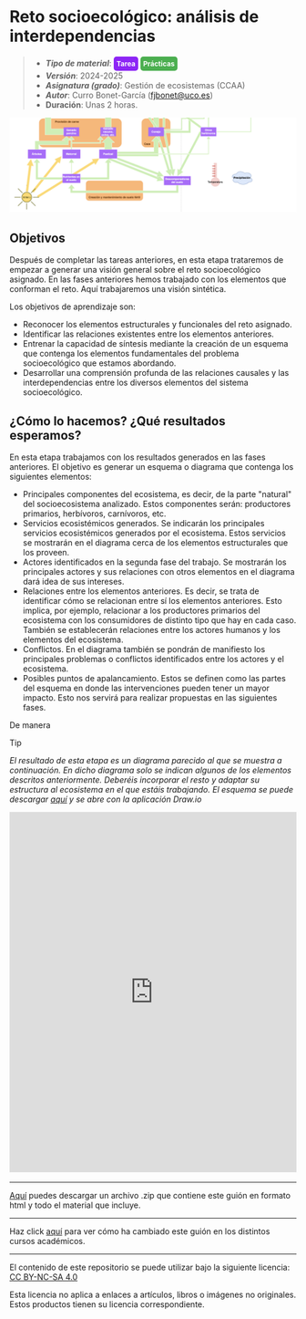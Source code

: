 #  Reto socioecológico: análisis de interdependencias

> + **_Tipo de material_**: <span style="display: inline-block; font-size: 12px; color: white; background-color: #8D26F5; border-radius: 5px; padding: 5px; font-weight: bold;"> Tarea</span> <span style="display: inline-block; font-size: 12px; color: white; background-color: #4caf50; border-radius: 5px; padding: 5px; font-weight: bold;"> Prácticas</span>
> + **_Versión_**: 2024-2025
> + **_Asignatura (grado)_**: Gestión de ecosistemas (CCAA)
> + **_Autor_**: Curro Bonet-García (fjbonet@uco.es)
> + **Duración**: Unas 2 horas.

![portada](https://raw.githubusercontent.com/aprendiendo-cosas/P_interdependencias_reto_gesteco_ccaa/main/imagenes/portada.png)



## Objetivos 

Después de completar las tareas anteriores, en esta etapa trataremos de empezar a generar una visión general sobre el reto socioecológico asignado. En las fases anteriores hemos trabajado con los elementos que conforman el reto. Aquí trabajaremos una visión sintética.

Los objetivos de aprendizaje son:

- Reconocer los elementos estructurales y funcionales del reto asignado.
- Identificar las relaciones existentes entre los elementos anteriores.
- Entrenar la capacidad de síntesis mediante la creación de un esquema que contenga los elementos fundamentales del problema socioecológico que estamos abordando.
- Desarrollar una comprensión profunda de las relaciones causales y las interdependencias entre los diversos elementos del sistema socioecológico. 



## ¿Cómo lo hacemos? ¿Qué resultados esperamos?
En esta etapa trabajamos con los resultados generados en las fases anteriores. El objetivo es generar un esquema o diagrama que contenga los siguientes elementos:

+ Principales componentes del ecosistema, es decir, de la parte "natural" del socioecosistema analizado. Estos componentes serán: productores primarios, herbívoros, carnívoros, etc.
+ Servicios ecosistémicos generados. Se indicarán los principales servicios ecosistémicos generados por el ecosistema. Estos servicios se mostrarán en el diagrama cerca de los elementos estructurales que los proveen.
+ Actores identificados en la segunda fase del trabajo. Se mostrarán los principales actores y sus relaciones con otros elementos en el diagrama dará idea de sus intereses. 
+ Relaciones entre los elementos anteriores. Es decir, se trata de identificar cómo se relacionan entre sí los elementos anteriores. Esto implica, por ejemplo, relacionar a los productores primarios del ecosistema con los consumidores de distinto tipo que hay en cada caso. También se establecerán relaciones entre los actores humanos y los elementos del ecosistema. 
+ Conflictos. En el diagrama también se pondrán de manifiesto los principales problemas o conflictos identificados entre los actores y el ecosistema.
+ Posibles puntos de apalancamiento. Estos se definen como las partes del esquema en donde las intervenciones pueden tener un mayor impacto. Esto nos servirá para realizar propuestas en las siguientes fases.

De manera 


> [!TIP] 
> *El resultado de esta etapa es un diagrama parecido al que se muestra a continuación. En dicho diagrama solo se indican algunos de los elementos descritos anteriormente. Deberéis incorporar el resto y adaptar su estructura al ecosistema en el que estáis trabajando. El esquema se puede descargar [aquí](https://github.com/aprendiendo-cosas/P_interdependencias_reto_gesteco_ccaa/raw/refs/heads/main/presentacion/ejemplo_diagrama.drawio.zip) y se abre con la aplicación Draw.io*



<iframe frameborder="0" style="width:100%;height:632px;" src="https://viewer.diagrams.net/?tags=%7B%7D&lightbox=1&highlight=0000ff&edit=_blank&layers=1&nav=1&title=ejemplo_diagrama.drawio&dark=auto#R%3Cmxfile%3E%3Cdiagram%20name%3D%22Page-1%22%20id%3D%22feId3qYxikT-9Foy4yp1%22%3E7V1Zd6M4Fv41eSyONiT0WHEq3XVO9UzN1PT2SGwlphobH4yz1K8fYYONFgPGIJyk8pBjhBBw73dXrqQrPFk8%2F5KGq%2FlvyUzEVwjMnq%2FwzRVCgY%2Fk%2F7zhZdcAWRDsWh7SaLZrA4eGb9EPUXQsWzfRTKyLtl1TliRxFq3UxmmyXIppprSFaZo8qd3uk3imNKzCB2E0fJuGsdn6ZzTL5sV7IXZo%2F1VED%2FPyzpDy3ZlFWHYu3mQ9D2fJU6UJf7rCkzRJst2vxfNExDnxVLrcHjn739v17Sz9J%2Fjj8fYupU%2BAPofzD8zf3esxjDfFC3wT6WM0jZK1bBbTZB2ts6sJvvrIF9E0b9w%2BWvZSvm%2F5WqlYZp0fAwJgPIdxp4c02azM29W%2Fl0gz8WxjfHhXjnugrQSlSBYiS19kv%2BIq6tPddQUgSXH4dGAuZmTXNq8yFheNYQGoh%2F3QB%2BrIHwWBTiBWQJppJUm1nIl8FHiFr5%2FmUSa%2BrcJpfvZJyp1sm2eLuDh9H8XxJImTdHstvr299hmQ7essTf4R5ZllspSXX7dkwIGjOgdMSpeUtRAW2AgLhiKsKQy%2FrxPZkIppKsIsekwMQst3y1RqhnH0sJS%2Fp5JAQhLuOqdAJBXEx%2BLEIprN8suvU7GOfhQ4zOm9SqJltn0p%2F%2FrKv8nH2mRSALcqDh5jSJV7ZVOyzL4VzwiL4wqDKcUYgGF4WZxF1OQmhBZuDsdMfrkaBSgaZW%2B6qrTy3SIfvQKVsudoMwqrlETcKSWxQclJ%2BCN8l3rjBIaV3h4wRcEmCYOxj1%2BsHwJ5s9ZwbC9Z8Aq0Bm9vu0akpGmsvqbJY7SOctf7Gi%2FziEjkoAlT%2BfLvUZmcwMfSzlrMKnaqTOClKhMCVGVCuEkrVAY%2BigjAwQxnC807vjKBRzhQq0yslOSDEdJE3URGL9OKKnnZphukZlhGi0i%2BcVKql%2FVGxPnB%2FS7ilyojfp%2FKpj2fi7NYkSeL6unLj0nuvudpKwTi8E7EBX%2Fl20qu5JwL7wo%2BSwYU0WotWnbpDBVe7bM78kfxPCcAlDCLpNM4B9Wd%2FPGQ%2F%2FgqQ%2B5oFWVV2O66yFvuexnYlHePVuscEOt5uMobp3GymZ2sLGahCO6nBv5yJE0DcXffHklluqg9kiDQ4kNCsIexacuABVCUepQNpFj8Fu7eKebsKGlONmecahSz%2BMYEWqwZoF75FP2Ty9TD%2FxOLlUjDbJOaAeEBug1QDderXd76PnrObWGzjpSwvQ%2BmYjptD9s9r1uHbtSXpEQ8gFLZEp9TE7AEeJwzAAOpjH0CMDMZcqRL%2F7zpO9%2BRJlmYRUlu7HJPdXSmFGc%2FQO5BxgjkkpwBDhgIFEHB2ANUOnUwABCRvRWrMI1xr7yU03wkixRhT3IuIIQhQDgNOB6Ka2ZuxRSj5exj%2FhXnQHSFSyVLTRZJfkwmAIDDmfLzDTqdQ2KmfCSq9Q5tfkHZloo4TztXx7LTtbjD19yfOrCfeajKe65%2ByfC55x84TwFSh18nm3QqihEPnDNugoDnnzJuFqYPIjPG3SJiT6EzQNLi68hPkLQGCQnkaUADjArd3hNIGsYdGiTml56fIOkOEsw8ykEAGPExgRT6PYGkYdyhQUJ%2FgqRHkCDpa2%2FdA0IA55gFrCeUNA08NExs4exPmHSFCSSeTxhGHHLkE%2BoHuCeYNA3cH0zMwO823nzfFtRss2yLMBNpFMaih2qa%2F1D%2B1zr5%2Fvn685%2BffyEv4scSfECBCUDJ%2BjI%2FlqTZPHlIlmH86dCqofDQ50uSrAqgfhdZ9lJUXOV5OhXG8onTl7%2Fy6yXhi8O%2Fq%2BdunovBd0cvJeCLTM19LJ4LIdEDpQm9BddmOnCb1c3%2F8jGfo6xyc3n0d3k3%2Bftw6%2Fxgf2dFoHbPWVaU0e35MM2KY5zHgEVPbBW9gus7fNZIIyzwvsNbXUfWUmzPlEdcViqVrhnTspJtRQ5jNQ2DA22gHjWxFff8%2FeIeVlG%2FlwE77l1gt63JORO7BPaEXcLdYddGMDoudKvAreC4Abphz%2BoaDgXboCVskSPY7ssLSrTRjrBlRMt8O1a5ZYbWLW5tqlOa7r1rjDwaMMQY8CHMPw74imnnHpDBAvV9yKT%2BwIxXTTv2IMCEBIj5AUWAOXNGupoRF1IBHClzXQeTnpQ5cqzM%2FQtS5s5UedUDeTeK3Ndd3q6KPNArcvSBhlbk%2BDX5zp2iPYvRKNU%2BYt5W3e%2FtAlUsRuDRqskgmrkBHmc%2BQFxe5kNpbVAnOeouFaV%2BbpYKMo4iR10VOaZaDkcvmDkiFZK%2F4UulW1FndFyMNekri21bP5faX%2F7YPUG%2FIkoux9cqxBZWhbY5btiLG%2FFyvwsfXC019%2BIRVhXHwJkTdoYMlnMNL0YGdUjrlZs9iQ6DtaJg9Kf4zP6wRtQar26riXqT2ZFdwbefkmoveNiN4FEttkedY%2Fugm%2FHrDbuj5KROx9t9nDx9XEaLsgDLntq32jEbUi8sSm%2BPb%2BQI3x1VqolvMC6%2BCboUf6r0i4hX5p12ng9S3CLi0WrWCp%2Bj6S%2FdncKtQxruBvVcS7S2BWvjQG3F51S%2FjPt6SOPXPpdRdq5dcH5MY60BH9k9IpApYuOBIhZx%2F%2FGjheH5KtJIUjyfY%2BPMqtBXZlX0gQY0KtbZV2PalH6TuMBD9U57RY6wT6py9AF4AKKmJN5YkHaUG%2B4vENAnBLXMDZ8cyuv3YQ6yWmRsE9ApQu5B%2BbuJjtGl6XnWkJa6QD1vhe24iR04Emg9zHEFuLmeB6TeSMiDHpU8HhfPJ6tUPYcD6rOden%2B%2FITlKz%2BpuTOatS6Xqj6ZPYG8tuHRUBw2WUHttHtrBYiHFZDV94T%2FILsVcMTqcU5eie3H%2BGddlsxugx%2F50T8atHTzxG%2BA44fMZsOWvy%2BIYiaoGi6P3pw0Gip%2FVHTZ011PCpxgo%2FU06G6gGvTC0OI9ioM4VZ1s6G3uHQsptQpsp%2BWzfg0rRDe4xczFUPDV2XvpUbQChnm5m9RJoXABPchK5XvnTNecBQcf6hd7EsM1iAyOX3yiVnv1%2F8mn3WYp6SiUPRV3TiS5cS0dfi4KgG3h7yyGeqicCbL%2FPUZ9X799g2PmZ%2FUutNOjHqFHnMvScUWybuGeOyhjaG05HiUgO9FnkXd1FfS7PMMl5Du3Pe6rmaNvfhcBd1HxNdzMl3KT%2B20uco3xLbxLnMuFipewocyVq5y9QT5nRhlUXjXlQddF8Z%2FjtOsX0KO7HKrA%2BVV8j3eNpCLz0%2FqfVOWNgv9vZc%2FiHDLussjVKMrNOttTJozIWAgE%2B%2FJFOktRdq5eLQjTPwO891Dlr7b5xJgr3WQj%2FdJjuxSiXElf8Z5qqBcpZWouDY8g5Ax%2BtZ0jCy8LH6GvWAKQgxIN%2BpwKmLisb9DPvojtoUFvQwMv4xhFA1Uj5pN62Yq1WxO87uLEmEMHYiO5L4zXk8bFH1fUUCou5n31BPEQIJ5TwfLoYBPQVJPpb69HSX3o1M82NAvSWiyOcW4CO%2B64mtFd3jJKlv4wJd27yCu3XgIKORAMTVb13X8BMHwi4DX7guMVJrqKf85bHcZOvbh1nuVocR8dmZ%2F1vrLLTEuTH9X%2F%2FYnBxCTbIPKz8qQk23zszo9ZtoSgYUDVmKYpxa2OW6jJZtnfqdVLG3gaMkK8YWo6YXsfqTo5smwB9kjDbTHd7i5QbN4tFsdFIvbyhCrnc7AEEzbW1%2F7XJ0nwzKrHdeDrfpmq7M3ixJZWmDlRhb9ico81eHNeI0l1Kpn4nqZpou4a2J22dq5WfEctmUqXLru6dclwUzkrNQHOB6y9RuAzN1YvfEVewPzZXzC0jPz6KrQ6wrCvdNy%2BsyUyFR0MxwvjSYWGEbfPOwRhROoAVRvwRTi3S8abkgehTSUZnAzLY8EVIIr5xPlC90syyg7JbPhCDD79uFuEyeeOM0D%2BcWnZUdcsH08O6EetpslhJQs6SdOtmbV%2FvLg1nFu68YWOuL%2Fe3T%2BIq%2B8Y75Za5t6LJrdn7dIiPTUsfkVum7%2FVvSdKcR%2FkG3dvNc28ek%2FSt6zy92t9mfNxyBpvOWMmZuUjv3g9n9GrRsd0zaCq4r%2BE6i36E5g7Tb1iXEW2n2tHDSGROc%2FkSTcP9pstvWUj0SQyj%2B877bGl10pHkRADTu8S2XdQblhR9Htr4kmJu6zXJfec3bkn0AHNASyIP0yTJqklwSbz5b0nu%2BOJP%2Fwc%3D%3C%2Fdiagram%3E%3C%2Fmxfile%3E"></iframe>





****

[Aquí](https://github.com/aprendiendo-cosas/P_interdependencias_reto_gesteco_ccaa/archive/refs/tags/2024_2025.zip) puedes descargar un archivo .zip que contiene este guión en formato html y todo el material que incluye.

****
Haz click [aquí](https://github.com/aprendiendo-cosas/P_interdependencias_reto_gesteco_ccaa/releases) para ver cómo ha cambiado este guión en los distintos cursos académicos.

****
 <p xmlns:cc="http://creativecommons.org/ns#" >El contenido de este repositorio se puede utilizar bajo la siguiente licencia:  <a  href="https://creativecommons.org/licenses/by-nc-sa/4.0/?ref=chooser-v1"  target="_blank" rel="license noopener noreferrer"  style="display:inline-block;">CC BY-NC-SA 4.0<img  style="height:22px!important;margin-left:3px;vertical-align:text-bottom;"   src="https://mirrors.creativecommons.org/presskit/icons/cc.svg?ref=chooser-v1"  alt=""><img  style="height:22px!important;margin-left:3px;vertical-align:text-bottom;"   src="https://mirrors.creativecommons.org/presskit/icons/by.svg?ref=chooser-v1"  alt=""><img  style="height:22px!important;margin-left:3px;vertical-align:text-bottom;"   src="https://mirrors.creativecommons.org/presskit/icons/nc.svg?ref=chooser-v1"  alt=""><img  style="height:22px!important;margin-left:3px;vertical-align:text-bottom;"   src="https://mirrors.creativecommons.org/presskit/icons/sa.svg?ref=chooser-v1"  alt=""></a></p> 

<p>Esta licencia no aplica a enlaces a artículos, libros o imágenes no originales. Estos productos tienen su licencia correspondiente.</p>


